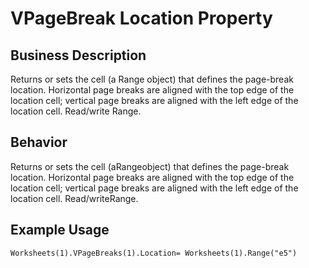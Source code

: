 # VPageBreak Location Property

## Business Description
Returns or sets the cell (a Range object) that defines the page-break location. Horizontal page breaks are aligned with the top edge of the location cell; vertical page breaks are aligned with the left edge of the location cell. Read/write Range.

## Behavior
Returns or sets the cell (aRangeobject) that defines the page-break location. Horizontal page breaks are aligned with the top edge of the location cell; vertical page breaks are aligned with the left edge of the location cell. Read/writeRange.

## Example Usage
```vba
Worksheets(1).VPageBreaks(1).Location= Worksheets(1).Range("e5")
```
